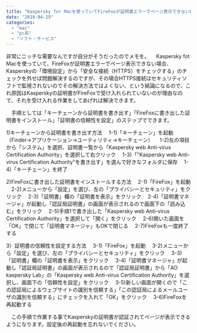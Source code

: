 ```yaml
---
title: "Kaspersky for Macを使っていてFireFoxが証明書エラーでページ表示できない時の対応方法"
date: "2018-04-19"
categories: 
  - "mac"
  - "pc系"
  - "ソフト・サービス"
---
```


非常にニッチな需要なんですが自分がそうだったのでメモを。 　Kaspersky fot Macを使っていて、FireFoxが証明書エラーでページ表示できない場合、Kasperskyの「環境設定」から「安全な接続（HTTPS）をチェックする」のチェックを外せば問題解決するのですが、その場合HTTPS接続はセキュリティソフトで監視されないのでその解決方法ではよくない、という結論になるので、これ原因はKasperskyの証明書がFireFoxで受け入れられていないのが理由なので、それを受け入れる作業をしてあげれば解決できます。

　手順としては「キーチェーンから証明書を書き出す」「FireFoxに書き出した証明書をインストール」「証明書の信頼性を設定」のステップでできます。

1)キーチェーンから証明書を書き出す方法 　1-1)「キーチェーン」を起動（Finder→アプリケーション→ユーティリティ→キーチェーン） 　1-2)左の項目から「システム」を選択、証明書一覧から「Kaspersky web Anti-virus Certification Authority」を選択して右クリック 　1-3)「"Kaspersky web Anti-virus Certification Authority"を書き出す」を選んで好きなフォルダに保存 　1-4)「キーチェーン」を終了

2)FireFoxに書き出した証明書をインストールする方法 　2-1)「FireFox」を起動 　2-2)メニューから「設定」を選び、左の「プライバシーとセキュリティ」をクリック 　2-3)「証明書」欄の「証明書を表示」をクリック 　2-4)「証明書マネージャ」が起動し「認証局証明書」の画面が表示されるので画面下の「読み込む」をクリック 　2-5)手順1で書き出した「Kaspersky web Anti-virus Certification Authority」を選択して「開く」をクリック 　2-6)開いた画面を「OK」で閉じて「証明書マネージャ」もOKで閉じる 　2-7)FireFoxも一度終了する

3）証明書の信頼性を設定する方法 　3-1)「FireFox」を起動 　3-2)メニューから「設定」を選び、左の「プライバシーとセキュリティ」をクリック 　3-3)「証明書」欄の「証明書を表示」をクリック 　3-4)「証明書マネージャ」が起動し「認証局証明書」の画面が表示されるので「認証局証明書」から「AO kaspersky Lab」の「Kaspersky web Anti-virus Certification Authority」を選択し、画面下の「信頼性を設定」をクリック 　3-5)新しい画面が開くので「この認証局によるウェブサイトの識別を信頼する」「この認証局によるメールユーザの識別を信頼する」にチェックを入れて「OK」をクリック 　3-6)FireFoxを再起動する

　この手順で作業する事でKasperskyの証明書が認証されてページが表示できるようになります。設定後の再起動を忘れないでください。
